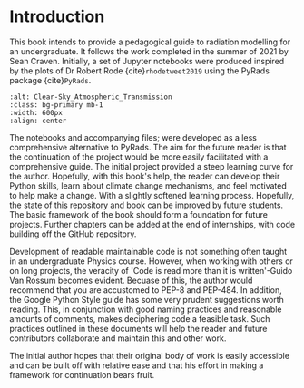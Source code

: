 # Introduction 
This book intends to provide a pedagogical guide to radiation modelling for an undergraduate. It follows the work completed in the summer of 2021 by Sean Craven. Initially, a set of Jupyter notebooks were produced inspired by the plots of Dr Robert Rode {cite}`rhodetweet2019` using the PyRads package {cite}`PyRads`.
```{image} ./Figures/EJvAsofWsAADxO8.jpeg
:alt: Clear-Sky_Atmospheric_Transmission
:class: bg-primary mb-1
:width: 600px
:align: center
```

The notebooks and accompanying files; were developed as a less comprehensive alternative to PyRads. The aim for the future reader is that the continuation of the project would be more easily facilitated with a comprehensive guide. The initial project provided a steep learning curve for the author. Hopefully, with this book's help, the reader can develop their Python skills, learn about climate change mechanisms, and feel motivated to help make a change. With a slightly softened learning process. Hopefully, the state of this repository and book can be improved by future students. The basic framework of the book should form a foundation for future projects. Further chapters can be added at the end of internships, with code building off the GitHub repository.

 Development of readable maintainable code is not something often taught in an undergraduate Physics course. However, when working with others or on long projects, the veracity of 'Code is read more than it is written'-Guido Van Rossum becomes evident. Becuase of this, the author would recommend that you are accustomed to PEP-8 and PEP-484. In addition, the Google Python Style guide has some very prudent suggestions worth reading. This, in conjunction with good naming practices and reasonable amounts of comments, makes deciphering code a feasible task. Such practices outlined in these documents will help the reader and future contributors collaborate and maintain this and other work.

The initial author hopes that their original body of work is easily accessible and can be built off with relative ease and that his effort in making a framework for continuation bears fruit. 
